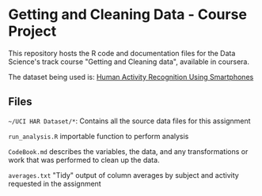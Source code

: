 Getting and Cleaning Data - Course Project
==========================================

This repository hosts the R code and documentation files for the Data Science's track course "Getting and Cleaning data", available in coursera.

The dataset being used is: [Human Activity Recognition Using Smartphones](http://archive.ics.uci.edu/ml/datasets/Human+Activity+Recognition+Using+Smartphones)

## Files

`~/UCI HAR Dataset/*`:  Contains all the source data files for this assignment

`run_analysis.R` importable function to perform analysis

`CodeBook.md` describes the variables, the data, and any transformations or work that was performed to clean up the data.

`averages.txt` "Tidy" output of column averages by subject and activity requested in the assignment
